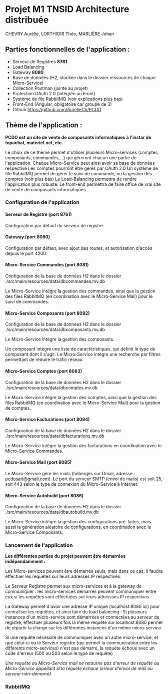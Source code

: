 # Projet M1 TNSID Architecture distribuée

CHEVRY Aurélie, LORTHIOIR Théo, MARLIÈRE Johan

## Parties fonctionnelles de l'application :

- Serveur de Registres **8761**
- Load Balancing
- Gateway **8080**
- Base de données (H2, stockée dans le dossier ressources de chaque Micro-Service)
- Collection Postman (jointe au projet)
- Protection OAuth 2.0 (intégrée au Front)
- Système de file RabbitMQ (voir explications plus bas)
- Front-End (Angular, obligatoire car groupe de 3)
- Github https://github.com/AurelieCh/PCDO

## Thème de l'application :

**PCDO est un site de vente de composants informatiques à l'instar de topachat, materiel.net, etc.**

Le choix de ce thème permet d'utiliser plusieurs Micro-services (comptes, composants, commandes,...) qui gèreront chacun une partie de l'application.
Chaque Micro-Service peut ainsi avoir sa base de données respective
Les comptes pourront être gérés par OAuth 2.0
Un système de file RabbitMQ permet de gérer le suivi de commande, ou la gestion des comptes (voir plus bas)
Le Load-Balancing permettra de rendre l'application plus robuste.
Le front-end permettra de faire office de vrai site de vente de composants informatiques

### Configuration de l'application

#### **Serveur de Registre (port 8761)**

Configuration par défaut du serveur de registre.

#### **Gateway (port 8080)**

Configuration par défaut, avec ajout des routes, et autorisation d'accès depuis le port 4200

#### **Micro-Service Commandes (port 8081)**

Configuration de la base de données H2 dans le dossier ./src/main/resources/data/dbcommandes.mv.db

Le Micro-Service intègre la gestion des commandes, ainsi que la gestion des files RabbitMQ (en coordination avec le Micro-Service Mail) pour le suivi de commandes.

#### **Micro-Service Composants (port 8082)**

Configuration de la base de données H2 dans le dossier ./src/main/resources/data/dbcomposants.mv.db

Le Micro-Service intègre la gestion des composants.

Un composant intègre une liste de caractéristiques, qui définit le type de composant dont il s'agit.
Le Micro-Service intègre une recherche par filtres permettant de réduire le trafic réseau.

#### **Micro-Service Comptes (port 8083)**

Configuration de la base de données H2 dans le dossier ./src/main/resources/data/dbcomptes.mv.db

Le Micro-Service intègre la gestion des comptes, ainsi que la gestion des files RabbitMQ (en coordination avec le Micro-Service Mail) pour la gestion de comptes.

#### **Micro-Service Facturations (port 8084)**

Configuration de la base de données H2 dans le dossier ./src/main/resources/data/dbfacturations.mv.db

Le Micro-Service intègre la gestion des facturations en coordination avec le Micro-Service Commandes.

#### **Micro-Service Mail (port 8085)**

Le Micro-Service gère les mails (hébergés sur Gmail, adresse : pcdosarl@gmail.com).
Le port du serveur SMTP (envoi de mails) est soit 25, soit 443 selon le type de connexion du Micro-Service à Internet.

#### **Micro-Service Autobuild (port 8086)**

Configuration de la base de données H2 dans le dossier ./src/main/resources/data/dbautobuild.mv.db

Le Micro-Service intègre la gestion des configurations pré-faites, mais aussi la génération aléatoire de configurations, en coordination avec le Micro-Service Composants.

### Lancement de l'application

**Les différentes parties du projet peuvent être démarrées indépendamment :**

Les Micro-services peuvent être démarrés seuls, mais dans ce cas, il faudra effectuer les requêtes sur leurs adresses IP respectives.

Le Serveur Registre permet aux micro-services et à la gateway de communiquer : les micro-services démarrés peuvent communiquer entre eux si les requêtes sont effectuées sur leurs adressses IP respectives

La Gateway permet d'avoir une adresse IP unique (localhost:8080 ici) pour centraliser les requêtes, et ainsi faire du load balancing : Si plusieurs instances d'un micro-service sont démarrées et connectées au serveur de registre, effectuer plusieurs fois la même requête sur localhost:8080 permet de répartir la charge sur les différentes instances d'un même micro-service.

Si une requête nécessite de communiquer avec un autre micro-service, et que celui-ci ou le Serveur registre (qui permet la communication entre les différents micro-services) n'est pas démarré, la requête échoue avec un code d'erreur (500 ou 503 selon le type de requête)

_Une requête au Micro-Service mail ne retourne pas d'erreur de requête au Micro-Service appellant si la requête échoue (erreur d'envoi de mail ou serveur non-démarré)_

### RabbitMQ
